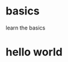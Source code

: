 # basics
learn the basics
<html>
  <head></head>
  <body>
    <h1>hello world</h1>
  </body>
</html>
